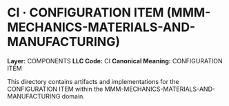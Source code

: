 # CI · CONFIGURATION ITEM (MMM-MECHANICS-MATERIALS-AND-MANUFACTURING)

**Layer:** COMPONENTS
**LLC Code:** CI
**Canonical Meaning:** CONFIGURATION ITEM

This directory contains artifacts and implementations for the CONFIGURATION ITEM within the MMM-MECHANICS-MATERIALS-AND-MANUFACTURING domain.
